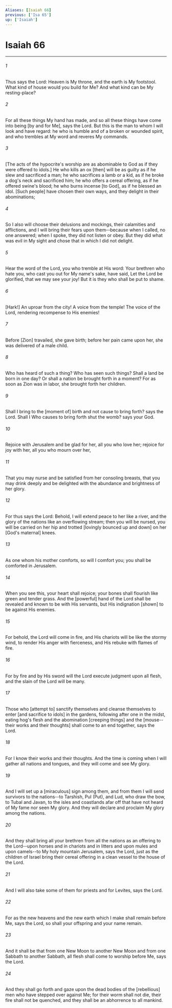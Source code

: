 ```yaml
---
Aliases: [Isaiah 66]
previous: ['Isa 65']
up: ['Isaiah']
---
```

# Isaiah 66

***


###### 1 


Thus says the Lord: Heaven is My throne, and the earth is My footstool. What kind of house would you build for Me? And what kind can be My resting-place? 


###### 2 


For all these things My hand has made, and so all these things have come into being [by and for Me], says the Lord. But this is the man to whom I will look and have regard: he who is humble and of a broken or wounded spirit, and who trembles at My word and reveres My commands. 


###### 3 


[The acts of the hypocrite's worship are as abominable to God as if they were offered to idols.] He who kills an ox [then] will be as guilty as if he slew and sacrificed a man; he who sacrifices a lamb or a kid, as if he broke a dog's neck and sacrificed him; he who offers a cereal offering, as if he offered swine's blood; he who burns incense [to God], as if he blessed an idol. [Such people] have chosen their own ways, and they delight in their abominations; 


###### 4 


So I also will choose their delusions and mockings, their calamities and afflictions, and I will bring their fears upon them--because when I called, no one answered; when I spoke, they did not listen or obey. But they did what was evil in My sight and chose that in which I did not delight. 


###### 5 


Hear the word of the Lord, you who tremble at His word: Your brethren who hate you, who cast you out for My name's sake, have said, Let the Lord be glorified, that we may see your joy! But it is they who shall be put to shame. 


###### 6 


[Hark!] An uproar from the city! A voice from the temple! The voice of the Lord, rendering recompense to His enemies! 


###### 7 


Before [Zion] travailed, she gave birth; before her pain came upon her, she was delivered of a male child. 


###### 8 


Who has heard of such a thing? Who has seen such things? Shall a land be born in one day? Or shall a nation be brought forth in a moment? For as soon as Zion was in labor, she brought forth her children. 


###### 9 


Shall I bring to the [moment of] birth and not cause to bring forth? says the Lord. Shall I Who causes to bring forth shut the womb? says your God. 


###### 10 


Rejoice with Jerusalem and be glad for her, all you who love her; rejoice for joy with her, all you who mourn over her, 


###### 11 


That you may nurse and be satisfied from her consoling breasts, that you may drink deeply and be delighted with the abundance and brightness of her glory. 


###### 12 


For thus says the Lord: Behold, I will extend peace to her like a river, and the glory of the nations like an overflowing stream; then you will be nursed, you will be carried on her hip and trotted [lovingly bounced up and down] on her [God's maternal] knees. 


###### 13 


As one whom his mother comforts, so will I comfort you; you shall be comforted in Jerusalem. 


###### 14 


When you see this, your heart shall rejoice; your bones shall flourish like green and tender grass. And the [powerful] hand of the Lord shall be revealed and known to be with His servants, but His indignation [shown] to be against His enemies. 


###### 15 


For behold, the Lord will come in fire, and His chariots will be like the stormy wind, to render His anger with fierceness, and His rebuke with flames of fire. 


###### 16 


For by fire and by His sword will the Lord execute judgment upon all flesh, and the slain of the Lord will be many. 


###### 17 


Those who [attempt to] sanctify themselves and cleanse themselves to enter [and sacrifice to idols] in the gardens, following after one in the midst, eating hog's flesh and the abomination [creeping things] and the [mouse--their works and their thoughts] shall come to an end together, says the Lord. 


###### 18 


For I know their works and their thoughts. And the time is coming when I will gather all nations and tongues, and they will come and see My glory. 


###### 19 


And I will set up a [miraculous] sign among them, and from them I will send survivors to the nations--to Tarshish, Pul (Put), and Lud, who draw the bow, to Tubal and Javan, to the isles and coastlands afar off that have not heard of My fame nor seen My glory. And they will declare and proclaim My glory among the nations. 


###### 20 


And they shall bring all your brethren from all the nations as an offering to the Lord--upon horses and in chariots and in litters and upon mules and upon camels--to My holy mountain Jerusalem, says the Lord, just as the children of Israel bring their cereal offering in a clean vessel to the house of the Lord. 


###### 21 


And I will also take some of them for priests and for Levites, says the Lord. 


###### 22 


For as the new heavens and the new earth which I make shall remain before Me, says the Lord, so shall your offspring and your name remain. 


###### 23 


And it shall be that from one New Moon to another New Moon and from one Sabbath to another Sabbath, all flesh shall come to worship before Me, says the Lord. 


###### 24 


And they shall go forth and gaze upon the dead bodies of the [rebellious] men who have stepped over against Me; for their worm shall not die, their fire shall not be quenched, and they shall be an abhorrence to all mankind.
